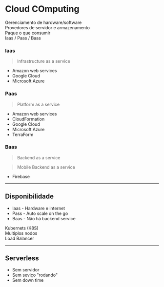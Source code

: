 # Cloud COmputing

Gerenciamento de hardware/software\
Provedores de servidor e armazenamento\
Paque o que consumir\
Iaas / Paas / Baas

### Iaas

> Infrastructure as a service

- Amazon web services
- Google Cloud
- Microsoft Azure

### Paas

> Platform as a service

- Amazon web services
- CloudFormation
- Google Cloud
- Microsoft Azure
- TerraForm

### Baas

> Backend as a service

> Mobile Backend as a service

- Firebase

---
## Disponibilidade

- Iaas - Hardware e internet
- Pass - Auto scale on the go
- Baas - Não há backend service

Kubernets (K8S)\
Multiplos nodos\
Load Balancer

---
## Serverless

- Sem servidor
- Sem seviço "rodando"
- Sem down time